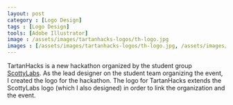 ```yaml
---
layout: post
category : [Logo Design]
tags : [Logo Design]
tools: [Adobe Illustrator]
image : /assets/images/tartanhacks-logos/th-logo.jpg
images : [/assets/images/tartanhacks-logos/th-logo.jpg, /assets/images/tartanhacks-logos/th-wordmark.jpg, /assets/images/tartanhacks-logos/scottylabs.jpg]
---
```


<p class="description">
TartanHacks is a new hackathon
organized by the student group
<a href="http://www.scottylabs.org">ScottyLabs</a>. As the lead designer on the student team organizing the event, I created the logo
for the hackathon. The logo for TartanHacks extends the ScottyLabs logo (which I also designed) in order to link the
organization and the event. </p>
